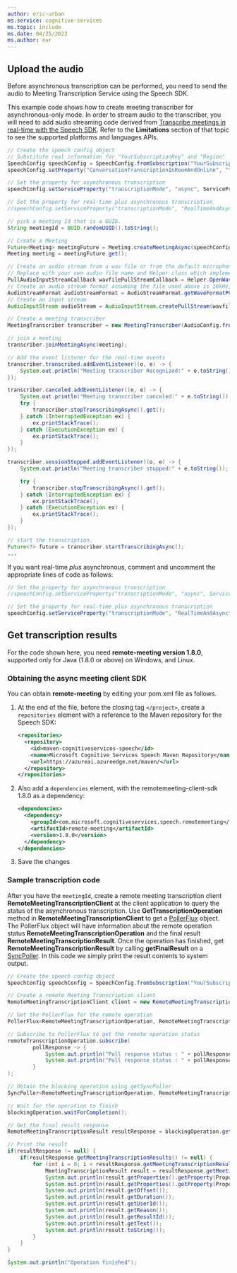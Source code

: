 ```yaml
---
author: eric-urban
ms.service: cognitive-services
ms.topic: include
ms.date: 04/25/2022
ms.author: eur
---
```


## Upload the audio

Before asynchronous transcription can be performed, you need to send the audio to Meeting Transcription Service using the Speech SDK.

This example code shows how to create meeting transcriber for asynchronous-only mode. In order to stream audio to the transcriber, you will need to add audio streaming code derived from [Transcribe meetings in real-time with the Speech SDK](../../../../how-to-use-meeting-transcription.md). Refer to the **Limitations** section of that topic to see the supported platforms and languages APIs.

```java
// Create the speech config object
// Substitute real information for "YourSubscriptionKey" and "Region"
SpeechConfig speechConfig = SpeechConfig.fromSubscription("YourSubscriptionKey", "Region");
speechConfig.setProperty("ConversationTranscriptionInRoomAndOnline", "true");

// Set the property for asynchronous transcription
speechConfig.setServiceProperty("transcriptionMode", "async", ServicePropertyChannel.UriQueryParameter);

// Set the property for real-time plus asynchronous transcription
//speechConfig.setServiceProperty("transcriptionMode", "RealTimeAndAsync", ServicePropertyChannel.UriQueryParameter);

// pick a meeting Id that is a GUID.
String meetingId = UUID.randomUUID().toString();

// Create a Meeting
Future<Meeting> meetingFuture = Meeting.createMeetingAsync(speechConfig, meetingId);
Meeting meeting = meetingFuture.get();

// Create an audio stream from a wav file or from the default microphone if you want to stream live audio from the supported devices
// Replace with your own audio file name and Helper class which implements AudioConfig using PullAudioInputStreamCallback
PullAudioInputStreamCallback wavfilePullStreamCallback = Helper.OpenWavFile("16kHz16Bits8channelsOfRecordedPCMAudio.wav");
// Create an audio stream format assuming the file used above is 16kHz, 16 bits and 8 channel pcm wav file
AudioStreamFormat audioStreamFormat = AudioStreamFormat.getWaveFormatPCM((long)16000, (short)16,(short)8);
// Create an input stream
AudioInputStream audioStream = AudioInputStream.createPullStream(wavfilePullStreamCallback, audioStreamFormat);

// Create a meeting transcriber
MeetingTranscriber transcriber = new MeetingTranscriber(AudioConfig.fromStreamInput(audioStream));

// join a meeting
transcriber.joinMeetingAsync(meeting);

// Add the event listener for the real-time events
transcriber.transcribed.addEventListener((o, e) -> {
    System.out.println("Meeting transcriber Recognized:" + e.toString());
});

transcriber.canceled.addEventListener((o, e) -> {
    System.out.println("Meeting transcriber canceled:" + e.toString());
    try {
        transcriber.stopTranscribingAsync().get();
    } catch (InterruptedException ex) {
        ex.printStackTrace();
    } catch (ExecutionException ex) {
        ex.printStackTrace();
    }
});

transcriber.sessionStopped.addEventListener((o, e) -> {
    System.out.println("Meeting transcriber stopped:" + e.toString());

    try {
        transcriber.stopTranscribingAsync().get();
    } catch (InterruptedException ex) {
        ex.printStackTrace();
    } catch (ExecutionException ex) {
        ex.printStackTrace();
    }
});

// start the transcription.
Future<?> future = transcriber.startTranscribingAsync();
...
```

If you want real-time _plus_ asynchronous, comment and uncomment the appropriate lines of code as follows:

```java
// Set the property for asynchronous transcription
//speechConfig.setServiceProperty("transcriptionMode", "async", ServicePropertyChannel.UriQueryParameter);

// Set the property for real-time plus asynchronous transcription
speechConfig.setServiceProperty("transcriptionMode", "RealTimeAndAsync", ServicePropertyChannel.UriQueryParameter);
```

## Get transcription results

For the code shown here, you need **remote-meeting version 1.8.0**, supported only for Java (1.8.0 or above) on Windows, and Linux. 

### Obtaining the async meeting client SDK

You can obtain **remote-meeting** by editing your pom.xml file as follows.

1. At the end of the file, before the closing tag `</project>`, create a `repositories` element with a reference to the Maven repository for the Speech SDK:

   ```xml
   <repositories>
     <repository>
       <id>maven-cognitiveservices-speech</id>
       <name>Microsoft Cognitive Services Speech Maven Repository</name>
       <url>https://azureai.azureedge.net/maven/</url>
     </repository>
   </repositories>
   ```

2. Also add a `dependencies` element, with the remotemeeting-client-sdk 1.8.0 as a dependency:

   ```xml
   <dependencies>
     <dependency>
       <groupId>com.microsoft.cognitiveservices.speech.remotemeeting</groupId>
       <artifactId>remote-meeting</artifactId>
       <version>1.8.0</version>
     </dependency>
   </dependencies>
   ```

3. Save the changes

### Sample transcription code

After you have the `meetingId`, create a remote meeting transcription client **RemoteMeetingTranscriptionClient** at the client application to query the status of the asynchronous transcription. Use **GetTranscriptionOperation** method in **RemoteMeetingTranscriptionClient** to get a [PollerFlux](https://github.com/Azure/azure-sdk-for-java/blob/master/sdk/core/azure-core/src/main/java/com/azure/core/util/polling/PollerFlux.java) object. The PollerFlux object will have information about the remote operation status **RemoteMeetingTranscriptionOperation** and the final result **RemoteMeetingTranscriptionResult**. Once the operation has finished, get **RemoteMeetingTranscriptionResult** by calling **getFinalResult** on a [SyncPoller](https://github.com/Azure/azure-sdk-for-java/blob/master/sdk/core/azure-core/src/main/java/com/azure/core/util/polling/SyncPoller.java). In this code we simply print the result contents to system output.

```java
// Create the speech config object
SpeechConfig speechConfig = SpeechConfig.fromSubscription("YourSubscriptionKey", "Region");

// Create a remote Meeting Transcription client
RemoteMeetingTranscriptionClient client = new RemoteMeetingTranscriptionClient(speechConfig);

// Get the PollerFlux for the remote operation
PollerFlux<RemoteMeetingTranscriptionOperation, RemoteMeetingTranscriptionResult> remoteTranscriptionOperation = client.GetTranscriptionOperation(meetingId);

// Subscribe to PollerFlux to get the remote operation status
remoteTranscriptionOperation.subscribe(
        pollResponse -> {
            System.out.println("Poll response status : " + pollResponse.getStatus());
            System.out.println("Poll response status : " + pollResponse.getValue().getServiceStatus());
        }
);

// Obtain the blocking operation using getSyncPoller
SyncPoller<RemoteMeetingTranscriptionOperation, RemoteMeetingTranscriptionResult> blockingOperation =  remoteTranscriptionOperation.getSyncPoller();

// Wait for the operation to finish
blockingOperation.waitForCompletion();

// Get the final result response
RemoteMeetingTranscriptionResult resultResponse = blockingOperation.getFinalResult();

// Print the result
if(resultResponse != null) {
    if(resultResponse.getMeetingTranscriptionResults() != null) {
        for (int i = 0; i < resultResponse.getMeetingTranscriptionResults().size(); i++) {
            MeetingTranscriptionResult result = resultResponse.getMeetingTranscriptionResults().get(i);
            System.out.println(result.getProperties().getProperty(PropertyId.SpeechServiceResponse_JsonResult.name()));
            System.out.println(result.getProperties().getProperty(PropertyId.SpeechServiceResponse_JsonResult));
            System.out.println(result.getOffset());
            System.out.println(result.getDuration());
            System.out.println(result.getUserId());
            System.out.println(result.getReason());
            System.out.println(result.getResultId());
            System.out.println(result.getText());
            System.out.println(result.toString());
        }
    }
}

System.out.println("Operation finished");
```
